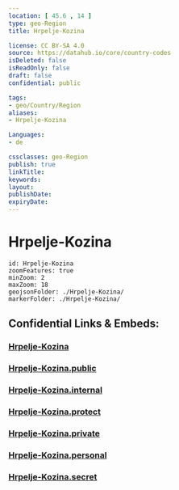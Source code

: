 ```yaml
---
location: [ 45.6 , 14 ] 
type: geo-Region
title: Hrpelje-Kozina

license: CC BY-SA 4.0
source: https://datahub.io/core/country-codes
isDeleted: false
isReadOnly: false
draft: false
confidential: public

tags:
- geo/Country/Region
aliases:
- Hrpelje-Kozina

Languages:
- de

cssclasses: geo-Region
publish: true
linkTitle: 
keywords: 
layout: 
publishDate: 
expiryDate: 
---
```


# Hrpelje-Kozina

```leaflet
id: Hrpelje-Kozina
zoomFeatures: true 
minZoom: 2 
maxZoom: 18
geojsonFolder: ./Hrpelje-Kozina/
markerFolder: ./Hrpelje-Kozina/
```


## Confidential Links & Embeds: 

### [Hrpelje-Kozina](/_Standards/Earth/Continent/Europe/Europe~Central/Slovenia/Regions~Slovenia/Obalno-kraška/counties~Obalno-kraška/Hrpelje-Kozina.md) 

### [Hrpelje-Kozina.public](/_public/Earth/Continent/Europe/Europe~Central/Slovenia/Regions~Slovenia/Obalno-kraška/counties~Obalno-kraška/Hrpelje-Kozina.public.md) 

### [Hrpelje-Kozina.internal](/_internal/Earth/Continent/Europe/Europe~Central/Slovenia/Regions~Slovenia/Obalno-kraška/counties~Obalno-kraška/Hrpelje-Kozina.internal.md) 

### [Hrpelje-Kozina.protect](/_protect/Earth/Continent/Europe/Europe~Central/Slovenia/Regions~Slovenia/Obalno-kraška/counties~Obalno-kraška/Hrpelje-Kozina.protect.md) 

### [Hrpelje-Kozina.private](/_private/Earth/Continent/Europe/Europe~Central/Slovenia/Regions~Slovenia/Obalno-kraška/counties~Obalno-kraška/Hrpelje-Kozina.private.md) 

### [Hrpelje-Kozina.personal](/_personal/Earth/Continent/Europe/Europe~Central/Slovenia/Regions~Slovenia/Obalno-kraška/counties~Obalno-kraška/Hrpelje-Kozina.personal.md) 

### [Hrpelje-Kozina.secret](/_secret/Earth/Continent/Europe/Europe~Central/Slovenia/Regions~Slovenia/Obalno-kraška/counties~Obalno-kraška/Hrpelje-Kozina.secret.md)

